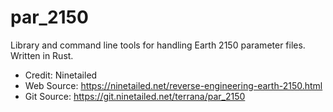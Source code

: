 # par_2150

Library and command line tools for handling Earth 2150 parameter files. Written in Rust.

* Credit: Ninetailed
* Web Source: https://ninetailed.net/reverse-engineering-earth-2150.html
* Git Source: https://git.ninetailed.net/terrana/par_2150
